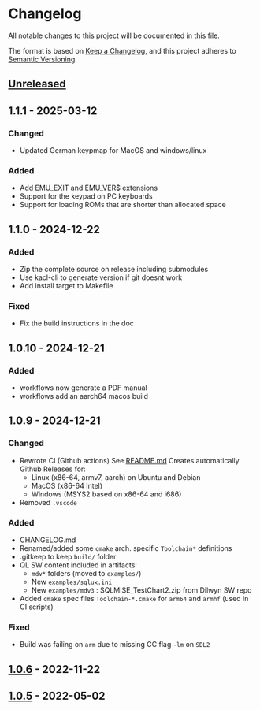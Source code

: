 # Changelog

All notable changes to this project will be documented in this file.

The format is based on [Keep a Changelog](https://keepachangelog.com/en/1.0.0/), and this project adheres to [Semantic Versioning](https://semver.org/spec/v2.0.0.html).

## [Unreleased]

## 1.1.1 - 2025-03-12
### Changed
- Updated German keypmap for MacOS and windows/linux

### Added
- Add EMU_EXIT and EMU_VER$ extensions
- Support for the keypad on PC keyboards
- Support for loading ROMs that are shorter than allocated space

## 1.1.0 - 2024-12-22
### Added
- Zip the complete source on release including submodules
- Use kacl-cli to generate version if git doesnt work
- Add install target to Makefile

### Fixed
- Fix the build instructions in the doc

## 1.0.10 - 2024-12-21
### Added
- workflows now generate a PDF manual
- workflows add an aarch64 macos build

## 1.0.9 - 2024-12-21
### Changed
- Rewrote CI (Github actions)
  See [README.md](README.md#releases-anchor)
  Creates automatically Github Releases for:
  - Linux (x86-64, armv7, aarch) on Ubuntu and Debian
  - MacOS (x86-64 Intel)
  - Windows (MSYS2 based on x86-64 and i686)
- Removed `.vscode`

### Added
- CHANGELOG.md
- Renamed/added some `cmake` arch. specific `Toolchain*` definitions
- .gitkeep to keep `build/` folder
- QL SW content included in artifacts:
  - `mdv*` folders (moved to `examples/`)
  - New `examples/sqlux.ini`
  - New `examples/mdv3` : SQLMISE_TestChart2.zip from Dilwyn SW repo
- Added `cmake` spec files `Toolchain-*.cmake` for `arm64` and `armhf` (used in CI scripts)

### Fixed
- Build was failing on `arm` due to missing CC flag `-lm` on `SDL2`

## [1.0.6] - 2022-11-22

## [1.0.5] - 2022-05-02

[Unreleased]: https://github.com/SinclairQL/sQLux/
[1.0.6]: https://github.com/SinclairQL/sQLux/compare/v1.0.5...v1.0.6
[1.0.5]: https://github.com/SinclairQL/sQLux/releases/tag/v1.0.5
